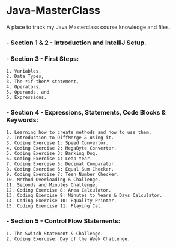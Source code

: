 # Java-MasterClass
A place to track my Java Masterclass course knowledge and files.

### - Section 1 & 2 - Introduction and IntelliJ Setup.
### - Section 3 - First Steps:
    1. Variables,
    2. Data Types,
    3. The *if-then* statement,
    4. Operators,
    5. Operands, and
    6. Expressions. 
### - Section 4 - Expressions, Statements, Code Blocks & Keywords:
    1. Learning how to create methods and how to use them.
    2. Introduction to DiffMerge & using it.
    3. Coding Exercise 1: Speed Convertor.
    4. Coding Exercise 2: MegaByte Converter.
    5. Coding Exercise 3: Barking Dog.
    6. Coding Exercise 4: Leap Year.
    7. Coding Exercise 5: Decimal Comparator.
    8. Coding Exercise 6: Equal Sum Checker.
    9. Coding Exercise 7: Teen Number Checker.
    10. Method Overloading & Challenge.
    11. Seconds and Minutes Challenge.
    12. Coding Exercise 8: Area Calculator.
    13. Coding Exercise 9: Minutes to Years & Days Calculator.
    14. Coding Exercise 10: Equality Printer.
    15. Coding Exercise 11: Playing Cat.
### - Section 5 - Control Flow Statements:
    1. The Switch Statement & Challenge.
    2. Coding Exercise: Day of the Week Challenge.
    

